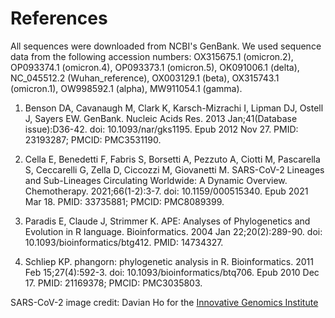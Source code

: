 # References 

All sequences were downloaded from NCBI's GenBank. We used sequence data from the following accession numbers: OX315675.1 (omicron.2), OP093374.1 (omicron.4), OP093373.1 (omicron.5), OK091006.1 (delta), NC_045512.2 (Wuhan_reference), OX003129.1 (beta), OX315743.1 (omicron.1), OW998592.1 (alpha), MW911054.1 (gamma).

1. Benson DA, Cavanaugh M, Clark K, Karsch-Mizrachi I, Lipman DJ, Ostell J, Sayers EW. GenBank. Nucleic Acids Res. 2013 Jan;41(Database issue):D36-42. doi: 10.1093/nar/gks1195. Epub 2012 Nov 27. PMID: 23193287; PMCID: PMC3531190.

1. Cella E, Benedetti F, Fabris S, Borsetti A, Pezzuto A, Ciotti M, Pascarella S, Ceccarelli G, Zella D, Ciccozzi M, Giovanetti M. SARS-CoV-2 Lineages and Sub-Lineages Circulating Worldwide: A Dynamic Overview. Chemotherapy. 2021;66(1-2):3-7. doi: 10.1159/000515340. Epub 2021 Mar 18. PMID: 33735881; PMCID: PMC8089399.

1. Paradis E, Claude J, Strimmer K. APE: Analyses of Phylogenetics and Evolution in R language. Bioinformatics. 2004 Jan 22;20(2):289-90. doi: 10.1093/bioinformatics/btg412. PMID: 14734327.

1. Schliep KP. phangorn: phylogenetic analysis in R. Bioinformatics. 2011 Feb 15;27(4):592-3. doi: 10.1093/bioinformatics/btq706. Epub 2010 Dec 17. PMID: 21169378; PMCID: PMC3035803.

SARS-CoV-2 image credit: Davian Ho for the [Innovative Genomics Institute](https://innovativegenomics.org/free-covid-19-illustrations/)
